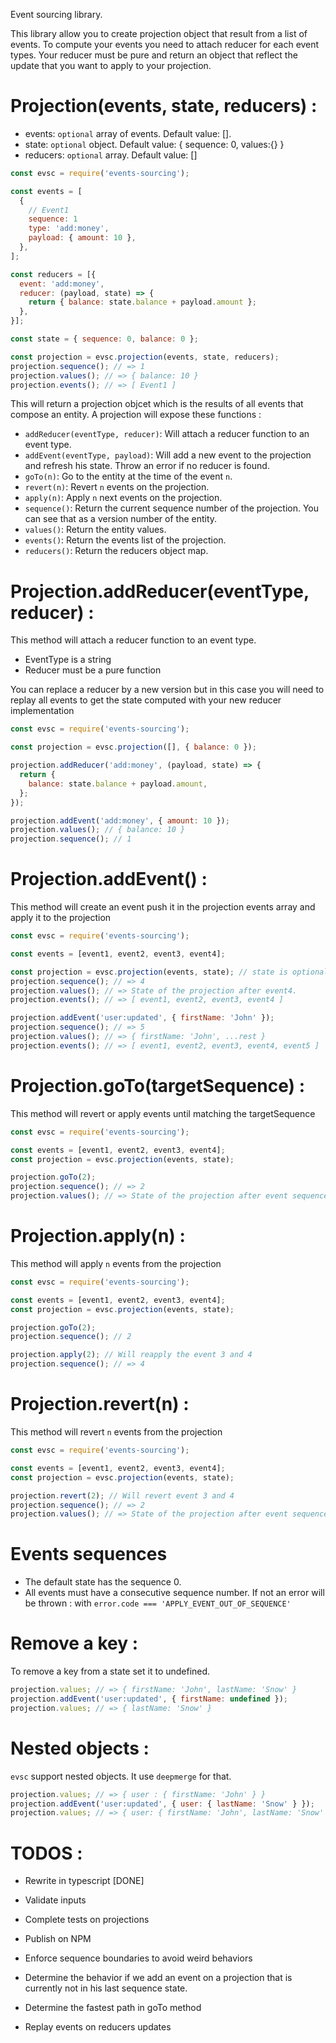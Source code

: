 Event sourcing library.

This library allow you to create projection object that result from a list of events. To compute your events you need to attach reducer for each event types. Your reducer must be pure and return an object that reflect the update that you want to apply to your projection.

# Projection(events, state, reducers) :

- events: `optional` array of events. Default value: [].
- state: `optional` object. Default value: { sequence: 0, values:{} }
- reducers: `optional` array. Default value: []

```js
const evsc = require('events-sourcing');

const events = [
  {
    // Event1
    sequence: 1
    type: 'add:money',
    payload: { amount: 10 },
  },
];

const reducers = [{
  event: 'add:money',
  reducer: (payload, state) => {
    return { balance: state.balance + payload.amount };
  },
}];

const state = { sequence: 0, balance: 0 };

const projection = evsc.projection(events, state, reducers);
projection.sequence(); // => 1
projection.values(); // => { balance: 10 }
projection.events(); // => [ Event1 ]
```

This will return a projection objcet which is the results of all events that compose an entity. A projection will expose these functions :

- `addReducer(eventType, reducer)`: Will attach a reducer function to an event type.
- `addEvent(eventType, payload)`: Will add a new event to the projection and refresh his state. Throw an error if no reducer is found.
- `goTo(n)`: Go to the entity at the time of the event `n`.
- `revert(n)`: Revert `n` events on the projection.
- `apply(n)`: Apply `n` next events on the projection.
- `sequence()`: Return the current sequence number of the projection. You can see that as a version number of the entity.
- `values()`: Return the entity values.
- `events()`: Return the events list of the projection.
- `reducers()`: Return the reducers object map.

# Projection.addReducer(eventType, reducer) :

This method will attach a reducer function to an event type.

- EventType is a string
- Reducer must be a pure function

You can replace a reducer by a new version but in this case you will need to replay all events to get the state computed with your new reducer implementation

```js
const evsc = require('events-sourcing');

const projection = evsc.projection([], { balance: 0 });

projection.addReducer('add:money', (payload, state) => {
  return {
    balance: state.balance + payload.amount,
  };
});

projection.addEvent('add:money', { amount: 10 });
projection.values(); // { balance: 10 }
projection.sequence(); // 1
```

# Projection.addEvent() :

This method will create an event push it in the projection events array and apply it to the projection

```js
const evsc = require('events-sourcing');

const events = [event1, event2, event3, event4];

const projection = evsc.projection(events, state); // state is optional
projection.sequence(); // => 4
projection.values(); // => State of the projection after event4.
projection.events(); // => [ event1, event2, event3, event4 ]

projection.addEvent('user:updated', { firstName: 'John' });
projection.sequence(); // => 5
projection.values(); // => { firstName: 'John', ...rest }
projection.events(); // => [ event1, event2, event3, event4, event5 ]
```

# Projection.goTo(targetSequence) :

This method will revert or apply events until matching the targetSequence

```js
const evsc = require('events-sourcing');

const events = [event1, event2, event3, event4];
const projection = evsc.projection(events, state);

projection.goTo(2);
projection.sequence(); // => 2
projection.values(); // => State of the projection after event sequence 2.
```

# Projection.apply(n) :

This method will apply `n` events from the projection

```js
const evsc = require('events-sourcing');

const events = [event1, event2, event3, event4];
const projection = evsc.projection(events, state);

projection.goTo(2);
projection.sequence(); // 2

projection.apply(2); // Will reapply the event 3 and 4
projection.sequence(); // => 4
```

# Projection.revert(n) :

This method will revert `n` events from the projection

```js
const evsc = require('events-sourcing');

const events = [event1, event2, event3, event4];
const projection = evsc.projection(events, state);

projection.revert(2); // Will revert event 3 and 4
projection.sequence(); // => 2
projection.values(); // => State of the projection after event sequence 2.
```

# Events sequences

- The default state has the sequence 0.
- All events must have a consecutive sequence number. If not an error will be thrown : with `error.code === 'APPLY_EVENT_OUT_OF_SEQUENCE'`

# Remove a key :

To remove a key from a state set it to undefined.

```js
projection.values; // => { firstName: 'John', lastName: 'Snow' }
projection.addEvent('user:updated', { firstName: undefined });
projection.values; // => { lastName: 'Snow' }
```

# Nested objects :

`evsc` support nested objects. It use `deepmerge` for that.

```js
projection.values; // => { user : { firstName: 'John' } }
projection.addEvent('user:updated', { user: { lastName: 'Snow' } });
projection.values; // => { user: { firstName: 'John', lastName: 'Snow' }  }
```

# TODOS :

- Rewrite in typescript [DONE]

- Validate inputs
- Complete tests on projections
- Publish on NPM
- Enforce sequence boundaries to avoid weird behaviors
- Determine the behavior if we add an event on a projection that is currently not in his last sequence state.
- Determine the fastest path in goTo method
- Replay events on reducers updates
